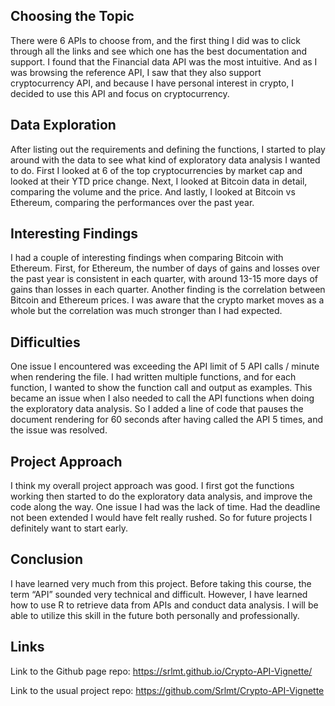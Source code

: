 
## Choosing the Topic

There were 6 APIs to choose from, and the first thing I did was to click
through all the links and see which one has the best documentation and
support. I found that the Financial data API was the most intuitive. And
as I was browsing the reference API, I saw that they also support
cryptocurrency API, and because I have personal interest in crypto, I
decided to use this API and focus on cryptocurrency.

## Data Exploration

After listing out the requirements and defining the functions, I started
to play around with the data to see what kind of exploratory data
analysis I wanted to do. First I looked at 6 of the top cryptocurrencies
by market cap and looked at their YTD price change. Next, I looked at
Bitcoin data in detail, comparing the volume and the price. And lastly,
I looked at Bitcoin vs Ethereum, comparing the performances over the
past year.

## Interesting Findings

I had a couple of interesting findings when comparing Bitcoin with
Ethereum. First, for Ethereum, the number of days of gains and losses
over the past year is consistent in each quarter, with around 13-15 more
days of gains than losses in each quarter. Another finding is the
correlation between Bitcoin and Ethereum prices. I was aware that the
crypto market moves as a whole but the correlation was much stronger
than I had expected.

## Difficulties

One issue I encountered was exceeding the API limit of 5 API calls /
minute when rendering the file. I had written multiple functions, and
for each function, I wanted to show the function call and output as
examples. This became an issue when I also needed to call the API
functions when doing the exploratory data analysis. So I added a line of
code that pauses the document rendering for 60 seconds after having
called the API 5 times, and the issue was resolved.

## Project Approach

I think my overall project approach was good. I first got the functions
working then started to do the exploratory data analysis, and improve
the code along the way. One issue I had was the lack of time. Had the
deadline not been extended I would have felt really rushed. So for
future projects I definitely want to start early.

## Conclusion

I have learned very much from this project. Before taking this course,
the term “API” sounded very technical and difficult. However, I have
learned how to use R to retrieve data from APIs and conduct data
analysis. I will be able to utilize this skill in the future both
personally and professionally.

## Links

Link to the Github page repo:
<https://srlmt.github.io/Crypto-API-Vignette/>

Link to the usual project repo:
<https://github.com/Srlmt/Crypto-API-Vignette>
